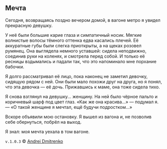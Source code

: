 ## Мечта

Сегодня, возвращаясь поздно вечером домой, в вагоне метро я увидел прекрасную девушку.

У неё были большие карие глаза и симпатичный носик. Мягкие волнистые волосы тёмного оттенка едва касались плечей. Её аккуратные губы были слегка приоткрыты, а на щеках розовел румянец. Она выглядела немного уставшей: сидела неподвижно, соединив руки на коленях, и смотрела перед собой. И только её ресницы вздымались и падали так, что это напоминало мне порхание бабочки.

Я долго рассматривал её лицо, пока наконец не заметил девочку, сидящую рядом с ней. Они были мало похожи друг на друга, но я понял, что эта девочка &mdash; её дочь. Прижавшись к маме, она тоже сидела тихо.

Я снова взглянул на девушку... женщину. На ней было чёрное пальто и коричневый шарф под цвет глаз. «Как же она красива...» &mdash; подумал я. &mdash; «О такой женщине я мечтал, ещё будучи подростком...»

Вскоре объявили мою остановку. Я вышел из вагона и, не позволив себе обернуться, побрёл на выход.

Я знал: моя мечта уехала в том вагоне.

`v.1.0.3` &copy; [Andrei Dmitrenko](https://admitrenko.github.io/blog/)
